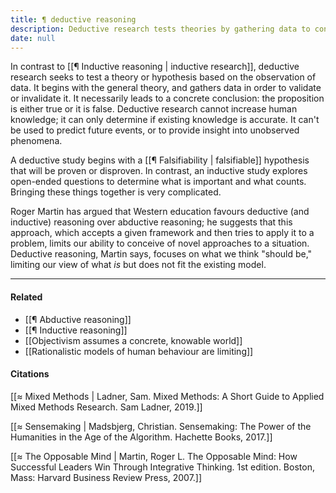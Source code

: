 ```yaml
---
title: ¶ deductive reasoning
description: Deductive research tests theories by gathering data to confirm or reject hypotheses, focusing on concrete conclusions rather than generating new knowledge or predicting future events.
date: null
---
```


In contrast to [[¶ Inductive reasoning | inductive research]], deductive research seeks to test a theory or hypothesis based on the observation of data. It begins with the general theory, and gathers data in order to validate or invalidate it. It necessarily leads to a concrete conclusion: the proposition is either true or it is false. Deductive research cannot increase human knowledge; it can only determine if existing knowledge is accurate. It can't be used to predict future events, or to provide insight into unobserved phenomena.

A deductive study begins with a [[¶ Falsifiability | falsifiable]] hypothesis that will be proven or disproven. In contrast, an inductive study explores open-ended questions to determine what is important and what counts. Bringing these things together is very complicated.

Roger Martin has argued that Western education favours deductive (and inductive) reasoning over abductive reasoning; he suggests that this approach, which accepts a given framework and then tries to apply it to a problem, limits our ability to conceive of novel approaches to a situation. Deductive reasoning, Martin says, focuses on what we think "should be," limiting our view of what _is_ but does not fit the existing model.

---

#### Related

- [[¶ Abductive reasoning]]
- [[¶ Inductive reasoning]]
- [[Objectivism assumes a concrete, knowable world]]
- [[Rationalistic models of human behaviour are limiting]]

#### Citations

[[≈ Mixed Methods | Ladner, Sam. Mixed Methods: A Short Guide to Applied Mixed Methods Research. Sam Ladner, 2019.]]

[[≈ Sensemaking | Madsbjerg, Christian. Sensemaking: The Power of the Humanities in the Age of the Algorithm. Hachette Books, 2017.]]

[[≈ The Opposable Mind | Martin, Roger L. The Opposable Mind: How Successful Leaders Win Through Integrative Thinking. 1st edition. Boston, Mass: Harvard Business Review Press, 2007.]]
